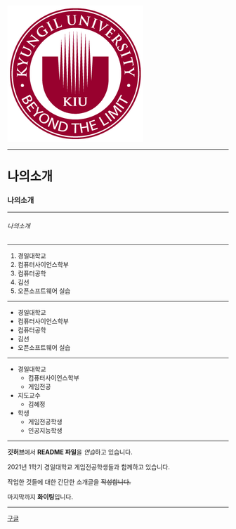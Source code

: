 ![심볼](./images/kiu_01.jpg)
***

# 나의소개

### 나의소개
***
###### 나의소개 
---
1. 경일대학교
2. 컴퓨터사이언스학부
3. 컴퓨터공학
4. 김선
5. 오픈소프트웨어 실습

* * *

+ 경일대학교
+ 컴퓨터사이언스학부
+ 컴퓨터공학
+  김선
+  오픈소프트웨어 실습

- - -
* 경일대학교
  * 컴퓨터사이언스학부
  * 게임전공
* 지도교수
  * 김혜정
* 학생
  * 게임전공학생
  * 인공지능학생
***

**깃허브**에서 **README 파일**을 *연습*하고 있습니다.

2021년 1학기 경일대학교 게임전공학생들과 함께하고 있습니다.

작업한 것들에 대한 간단한 소개글을 ~~작성합니다.~~

마지막까지 **화이팅**입니다.
***

[구글](http://www.google.com, "구글사이트를 연결합니다.")


